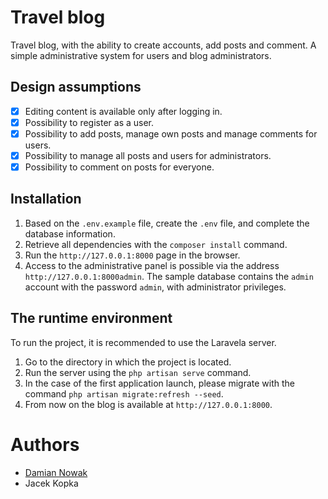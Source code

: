 # Travel blog

Travel blog, with the ability to create accounts, add posts and comment. A simple administrative system for users and blog administrators.

## Design assumptions
- [x] Editing content is available only after logging in.
- [x] Possibility to register as a user.
- [x] Possibility to add posts, manage own posts and manage comments for users.
- [x] Possibility to manage all posts and users for administrators.
- [x] Possibility to comment on posts for everyone.

## Installation
1. Based on the `.env.example` file, create the `.env` file, and complete the database information.
2. Retrieve all dependencies with the `composer install` command.
3. Run the `http://127.0.0.1:8000` page in the browser.
4. Access to the administrative panel is possible via the address `http://127.0.0.1:8000admin`. The sample database contains the `admin` account with the password `admin`, with administrator privileges.

## The runtime environment
To run the project, it is recommended to use the Laravela server.
1. Go to the directory in which the project is located.
2. Run the server using the `php artisan serve` command.
3. In the case of the first application launch, please migrate with the command `php artisan migrate:refresh --seed`.
3. From now on the blog is available at `http://127.0.0.1:8000`.

# Authors
* [Damian Nowak](mailto:me@dnowak.dev)
* Jacek Kopka
